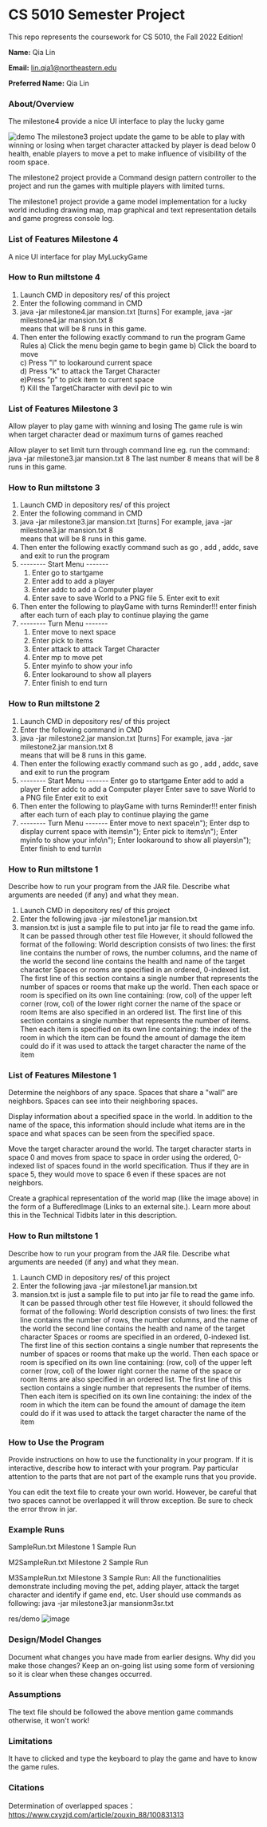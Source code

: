 # CS 5010 Semester Project

This repo represents the coursework for CS 5010, the Fall 2022 Edition!

**Name:** Qia Lin

**Email:** lin.qia1@northeastern.edu

**Preferred Name:** Qia Lin



### About/Overview
The milestone4 provide a nice UI interface to play the lucky game

![demo](https://user-images.githubusercontent.com/47118475/165420983-ca016d17-ef34-4004-8685-8a33e561f4bf.png)
The milestone3 project update the game to be able to play with winning or losing when target character attacked by player is dead below 0 health, enable players to move a pet to make influence of visibility of the room space. 

The milestone2 project provide a Command design pattern controller to the project and run the games with multiple players with limited turns.

The milestone1 project provide a game model implementation for a lucky world including drawing map, map graphical and text representation details and game progress console log. 


### List of Features Milestone 4
A nice UI interface for play MyLuckyGame

### How to Run miltstone 4
  1. Launch CMD in depository res/ of this project
  2. Enter the following command in CMD
  3. java -jar milestone4.jar mansion.txt [turns]
  For example,
  java -jar milestone4.jar mansion.txt 8  
  means that will be 8 runs in this game.
  4. Then enter the following exactly command  to run the program
            Game Rules
  a) Click the menu begin game to begin game
  b) Click the board to move<br>
  c) Press "l" to lookaround current space<br>
  d) Press "k" to attack the Target Character<br>
  e)Press  "p" to pick item to current space<br>
  f) Kill the TargetCharacter with devil pic to win






### List of Features Milestone 3
Allow player to play game with winning and losing
The game rule is win when target character dead or maximum turns of games reached

Allow player to set limit turn through command line eg. run the command:  java -jar milestone3.jar mansion.txt 8
The last number 8 means that will be 8 runs in this game.


### How to Run miltstone 3
  1. Launch CMD in depository res/ of this project
  2. Enter the following command in CMD
  3. java -jar milestone3.jar mansion.txt [turns]
  For example,
  java -jar milestone3.jar mansion.txt 8  
  means that will be 8 runs in this game.
  4. Then enter the following exactly command such as go , add , addc, save and exit to run the program
  5. -------- Start Menu -------
     1. Enter go to startgame
     2. Enter add to add a player
     3. Enter addc to add a Computer player
     4. Enter save to save World to a PNG file
    5. Enter exit to exit
  5. Then enter the following to playGame with turns Reminder!!! enter finish after each turn of each play to continue playing the game
  6. -------- Turn Menu -------
     1. Enter move to next space
     2. Enter pick to items
     3. Enter attack to attack Target Character
     4. Enter mp to move pet
     5. Enter myinfo to show your info
     6. Enter lookaround to show all players
     7. Enter finish to end turn
      


### How to Run miltstone 2
  1. Launch CMD in depository res/ of this project
  2. Enter the following command in CMD
  3. java -jar milestone2.jar mansion.txt [turns]
  For example,
  java -jar milestone2.jar mansion.txt 8  
  means that will be 8 runs in this game.
  4. Then enter the following exactly command such as go , add , addc, save and exit to run the program
  5. -------- Start Menu -------
      Enter go to startgame
      Enter add to add a player
      Enter addc to add a Computer player
      Enter save to save World to a PNG file
      Enter exit to exit
  5. Then enter the following to playGame with turns Reminder!!! enter finish after each turn of each play to continue playing the game
  6. -------- Turn Menu -------
      Enter move to next space\n");
      Enter dsp to display current space with items\n");
     Enter pick to items\n");
      Enter myinfo to show your info\n");
      Enter lookaround to show all players\n");
      Enter finish to end turn\n
      


### How to Run miltstone 1

Describe how to run your program from the JAR file. Describe what arguments are needed (if any) and what they mean.

  1. Launch CMD in depository res/ of this project
  2. Enter the following java -jar milestone1.jar mansion.txt
  3. mansion.txt is just a sample file to put into jar file to read the game info. It can be passed through other test file However, it should followed the format of the following:
    World description consists of two lines:
        the first line contains the number of rows, the number columns, and the name of the world
        the second line contains the health and name of the target character
    Spaces or rooms are specified in an ordered, 0-indexed list. The first line of this section contains a single number that represents the number of spaces or rooms that make up the world. Then each space or room is specified on its own line containing:
        (row, col) of the upper left corner
        (row, col) of the lower right corner
        the name of the space or room
    Items are also specified in an ordered list. The first line of this section contains a single number that represents the number of items. Then each item is specified on its own line containing:
        the index of the room in which the item can be found
        the amount of damage the item could do if it was used to attack the target character
        the name of the item




### List of Features Milestone 1
Determine the neighbors of any space. Spaces that share a "wall" are neighbors. Spaces can see into their neighboring spaces.

Display information about a specified space in the world. In addition to the name of the space, this information should include what items are in the space and what spaces can be seen from the specified space.

Move the target character around the world. The target character starts in space 0 and moves from space to space in order using the ordered, 0-indexed list of spaces found in the world specification. Thus if they are in space 5, they would move to space 6 even if these spaces are not neighbors.

 Create a graphical representation of the world map (like the image above) in the form of a BufferedImage (Links to an external site.). Learn more about this in the Technical Tidbits later in this description.




### How to Run miltstone 1

Describe how to run your program from the JAR file. Describe what arguments are needed (if any) and what they mean.

  1. Launch CMD in depository res/ of this project
  2. Enter the following java -jar milestone1.jar mansion.txt
  3. mansion.txt is just a sample file to put into jar file to read the game info. It can be passed through other test file However, it should followed the format of the following:
    World description consists of two lines:
        the first line contains the number of rows, the number columns, and the name of the world
        the second line contains the health and name of the target character
    Spaces or rooms are specified in an ordered, 0-indexed list. The first line of this section contains a single number that represents the number of spaces or rooms that make up the world. Then each space or room is specified on its own line containing:
        (row, col) of the upper left corner
        (row, col) of the lower right corner
        the name of the space or room
    Items are also specified in an ordered list. The first line of this section contains a single number that represents the number of items. Then each item is specified on its own line containing:
        the index of the room in which the item can be found
        the amount of damage the item could do if it was used to attack the target character
        the name of the item



### How to Use the Program

Provide instructions on how to use the functionality in your program. If it is interactive, describe how to interact with your program. Pay particular attention to the parts that are not part of the example runs that you provide.

You can edit the text file to create your own world. However, be careful that two spaces cannot be overlapped it will throw exception. Be sure to check the error throw in jar.



### Example Runs

SampleRun.txt                Milestone 1 Sample Run

M2SampleRun.txt              Milestone 2 Sample Run

M3SampleRun.txt              Milestone 3 Sample Run: All the functionalities demonstrate including moving the pet, adding player, attack the target character and identify                                                        if game end, etc. User should use commands as following:
                                                       java -jar milestone3.jar mansionm3sr.txt
                                                            
  res/demo ![image](https://user-images.githubusercontent.com/47118475/165421070-1b188f80-ffbd-4158-bdce-01c535a9a131.png)



### Design/Model Changes

Document what changes you have made from earlier designs. Why did you make those changes? Keep an on-going list using some form of versioning so it is clear when these changes occurred.




### Assumptions

The text file should be followed the above mention game commands otherwise, it won't work!


### Limitations

It have to clicked and type the keyboard to play the game and have to know the game rules.  



### Citations

Determination of overlapped spaces：https://www.cxyzjd.com/article/zouxin_88/100831313 



